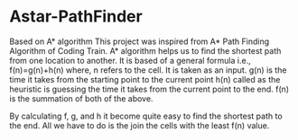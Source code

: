 # Astar-PathFinder
Based on A* algorithm
This project was inspired from A* Path Finding Algorithm of Coding Train.
A* algorithm helps us to find the shortest path from one location to another.
It is based of a general formula i.e., f(n)=g(n)+h(n)
where,
n refers to the cell. It is taken as an input.
g(n) is the time it takes from the starting point to the current point
h(n) called as the heuristic is guessing the time it takes from the current point to the end.
f(n) is the summation of both of the above.

By calculating f, g, and h it become quite easy to find the shortest path to the end.
All we have to do is the join the cells with the least f(n) value.
